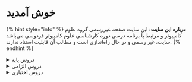 # خوش آمدید 
{% hint style="info" %}
**درباره این سایت:** این سایت صفحه غیررسمی گروه علوم کامپیوتر و مرتبط با برنامه درسی دوره کارشناسی علوم کامپیوتر فردوسی می‌باشد
سایت، غیر رسمی و در حال راه‌اندازی است و مطالب آن قابلیت استناد ندارند.
{% endhint %}

<details>
<summary>دروس پایه</summary>

* [آمار و احتمال ۱](base/Probability-and-Statistics-I.md)
* [ریاضی عمومی ۱](base/Calculus-I.md)
* [ریاضی عمومی ۲](base/Calculus-II.md)
* [مبانی علوم ریاضی](base/Foundation-of-Mathematics.md)
* [مبانی کامپیوتر و برنامه‌سازی](base/Fundamentals-of-Computer-Programming.md)
* [معادلات دیفرانسیل](base/Differential-Equations.md)

</details>

<details>

<summary>دروس الزامی</summary>

* [اصول سیستم‌های کامپیوتری](mandatory/Principles-of-Computer-Systems.md)
* [آشنایی با یادگیری عمیق](mandatory/Introduction-to-Deep-Learning.md)
* [برنامه‌سازی پیشرفته](mandatory/Advanced-Programming.md)
* [بهینه‌سازی غیرخطی](mandatory/Nonlinear-Optimization.md)
* [بهینه‌سازی گسسته](mandatory/Discrete-Optimization.md)
* [پایگاه داده‌ها](mandatory/Databases.md)
* [تحقیق در عملیات](mandatory/Operations-research.md)
* [تحلیل آماری داده‌ها](mandatory/Statistical-Data-Analysis.md)
* [داده‌کاوی مقدماتی](mandatory/Elementary-Data-Mining.md)
* [زبان‌های برنامه‌سازی](mandatory/Programming-Languages.md)
* [ساختمان داده‌ها](mandatory/Data-Structures.md)
* [سری‌های زمانی کاربردی](mandatory/Applied-Time-Series.md)
* [طراحی و تحلیل الگوریتم‌ها](mandatory/Design-and-Analysis-of-Algorithms.md)
* [طراحی و توسعه کسب و کارهای نوپا](mandatory/Design-and-development-of-start-up-businesses.md)
* [کارآموزی](mandatory/Apprenticeship.md)
* [کارگاه کامپیوتر ۱](mandatory/Computer-Workshop-I.md)
* [کارگاه کامپیوتر ۲](mandatory/Computer-Workshop-II.md)
* [مبانی اقتصاد دیجیتال](mandatory/Basics-of-Digital-Economics.md)
* [مبانی آنالیز ریاضی](mandatory/Foundation-of-Mathematical-Analysis.md)
* [مبانی آنالیز عددی](mandatory/Foundation-of-Numerical-Analysis.md)
* [مبانی ترکیبیات](mandatory/Foundation-of-Combinatorics.md)
* [مبانی محاسبات علمی](mandatory/Elementary-Scientific-Computing.md)
* [مبانی منطق و نظریه مجموعه‌ها](mandatory/Fundamentals-of-Logic.md)
* [مبانی نظریه محاسبه](mandatory/Introduction-to-the-theory-of-Computation.md)
* [مدلسازی ریاضی](mandatory/Mathematical-Modeling.md)
* [نرم‌افزارهای آماری و تحلیل داده‌ها](mandatory/Statistical-Software-and-data-analysis.md)
* [هوش مصنوعی](mandatory/Artificial-Intelligence.md)
* [یادگیری ماشین مقدماتی](mandatory/Elementary-Machine-Learning.md)

</details>

<details>

<summary>دروس اختیاری</summary>

* [اصول طراحی نرم‌افزار](elective/Principles-of-SoftwareDesign.md)
* [الگوریتم‌های تصادفی](elective/Randomized-Algorithms.md)
* [آزمایشگاه ریاضی](elective/Mathematics-Lab.md)
* [آشنایی با پردازش زبان طبیعی](elective/Introdution-to-Natural-Language-Processing.md)
* [آشنایی با کلان داده‌ها](elective/Introduction-to-Big-Data.md)
* [آشنایی با نظریه بازی‌ها](elective/Introduction-to-Game-Theory.md)
* [آمار محاسباتی](elective/Computational-Statistics.md)
* [آمار و احتمال ۲](elective/Probability-and-Statistics-II.md)
* [آنالیز عددی](elective/Numerical-Analysis.md)
* [بازی‌سازی و بازی‌انگاری](elective/Gamification-and-Game-Design.md)
* [برنامه‌نویسی امن](elective/Secure-Programming.md)
* [برنامه‌نویسی موبایل](elective/Mobile-Programming.md)
* [برنامه‌نویسی وب](elective/Web-Programming.md)
* [پردازش تصویر مقدماتی](elective/Elementary-Image-Processing.md)
* [پروژه کارشناسی](elective/Project.md)
* [تجارت الکترونیک](elective/Electronic-Commerce.md)
* [تحلیل شبکه‌های اجتماعی](elective/Social-Networks-Analysis.md)
* [جبر خطی](elective/Linear-Algebra.md)
* [رایانش چند‌هسته‌ای](elective/Multicore-Computing.md)
* [رگرسیون ۱](elective/Regression-I.md)
* [رمزنگاری](elective/Cryptography.md)
* [روش‌های آماری](elective/Statistical-Methods.md)
* [ریاضیات فازی](elective/Fuzzy-Mathematics.md)
* [سیستم‌های عامل](elective/Principles-of-Operating-Systems.md)
* [سیگنال‌ها و سیستم‌ها](elective/Signals-and-Systems.md)
* [شبکه‌های کامپیوتری](elective/Computer-Networks.md)
* [شبیه‌سازی کامپیوتری](elective/Computerized-Simulation.md)
* [فرآیندهای تصادفی](elective/Stochastic-Processes.md)
* [کامپایلر](elective/Compiler.md)
* [گرافیک کامپیوتری](elective/Computer-Graphics.md)
* [مباحثی در علوم کامپیوتر ۱](elective/Topics-in-Computer-Science-I.md)
* [مباحثی در علوم کامپیوتر ۲](elective/Topics-in-Computer-Science-II.md)
* [مبانی آنالیز فوریه و موجک‌ها](elective/Introduction-to-Fourier-and-Wavelet-Analysis.md)
* [مبانی بیوانفورماتیک](elective/Fundamentals-of-Bioinformatic.md)
* [مبانی جبر](elective/Foundation-of-Algebra.md)
* [مبانی رایانش ابری](elective/Cloud-Computing-Fundamentals.md)
* [مدیریت پروژه‌های فناوری اطلاعات](elective/Information-Technology-Project-Management.md)
* [معناشناسی عملیاتی برنامه‌نویسی](elective/Operational-Semantics-of-Programming.md)
* [منطق برای علوم کامپیوتر](elective/Logic-for-Computer-Science.md)
* [نظریه گراف و کاربردها](elective/Graph-Theory-and-Applications.md)
* [نظریه محاسبه](elective/Theory-of-Computation.md)
* [نظریه مقدماتی کدگذاری](elective/Elementary-Coding-Theory.md)
* [هندسه محاسباتی](elective/Computational-Geometry.md)
* [هوش تجاری مقدماتی](elective/Elementary-Business-intelligence.md)
* [هوش محاسباتی](elective/Computational-Intelligence.md)

</details>
